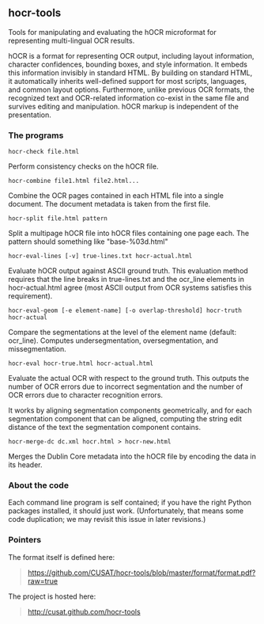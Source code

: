 ## hocr-tools

Tools for manipulating and evaluating the hOCR microformat for
representing multi-lingual OCR results.

hOCR is a format for representing OCR output, including layout
information, character confidences, bounding boxes, and style
information. It embeds this information invisibly in standard HTML. By
building on standard HTML, it automatically inherits well-defined support
for most scripts, languages, and common layout options. Furthermore,
unlike previous OCR formats, the recognized text and OCR-related
information co-exist in the same file and survives editing and
manipulation. hOCR markup is independent of the presentation.

### The programs

    hocr-check file.html
	
Perform consistency checks on the hOCR file.

    hocr-combine file1.html file2.html...

Combine the OCR pages contained in each HTML file into a single document.
The document metadata is taken from the first file.

    hocr-split file.html pattern 
    
Split a multipage hOCR file into hOCR files containing one page each.
The pattern should something like "base-%03d.html"

    hocr-eval-lines [-v] true-lines.txt hocr-actual.html 

Evaluate hOCR output against ASCII ground truth.  This evaluation method
requires that the line breaks in true-lines.txt and the ocr_line elements
in hocr-actual.html agree (most ASCII output from OCR systems satisfies this
requirement).

    hocr-eval-geom [-e element-name] [-o overlap-threshold] hocr-truth hocr-actual
    
Compare the segmentations at the level of the element name (default: ocr_line).
Computes undersegmentation, oversegmentation, and missegmentation.

    hocr-eval hocr-true.html hocr-actual.html    
    
Evaluate the actual OCR with respect to the ground truth.  This outputs
the number of OCR errors due to incorrect segmentation and the number
of OCR errors due to character recognition errors.

It works by aligning segmentation components geometrically, and for each
segmentation component that can be aligned, computing the string edit distance
of the text the segmentation component contains.

    hocr-merge-dc dc.xml hocr.html > hocr-new.html 
    
Merges the Dublin Core metadata into the hOCR file by encoding the data in its header.

### About the code

Each command line program is self contained; if you have the right
Python packages installed, it should just work.  (Unfortunately, that
means some code duplication; we may revisit this issue in later
revisions.)

### Pointers

The format itself is defined here:

>	https://github.com/CUSAT/hocr-tools/blob/master/format/format.pdf?raw=true

The project is hosted here:

>	http://cusat.github.com/hocr-tools

